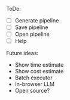 ToDo:

- [ ] Generate pipeline
- [ ] Save pipeline
- [ ] Open pipeline
- [ ] Help

Future ideas:

- Show time estimate
- Show cost estimate
- Batch executor
- In-browser LLM
- Open source?
